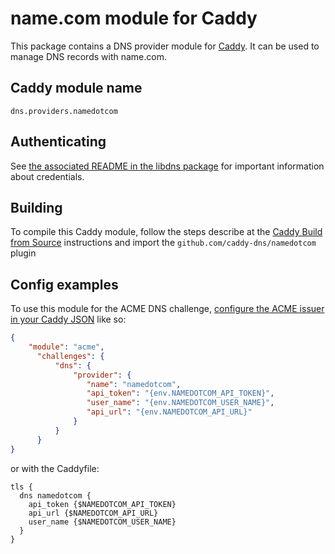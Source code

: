 
name.com module for Caddy
===========================

This package contains a DNS provider module for [Caddy](https://github.com/caddyserver/caddy). It can be used to manage DNS records with name.com.

## Caddy module name

```
dns.providers.namedotcom
```

## Authenticating

See [the associated README in the libdns package](https://github.com/libdns/namedotcom) for important information about credentials.

## Building

To compile this Caddy module, follow the steps describe at the [Caddy Build from Source](https://github.com/caddyserver/caddy#build-from-source) instructions and import the `github.com/caddy-dns/namedotcom` plugin
## Config examples

To use this module for the ACME DNS challenge, [configure the ACME issuer in your Caddy JSON](https://caddyserver.com/docs/json/apps/tls/automation/policies/issuer/acme/) like so:

```json
{
    "module": "acme", 
      "challenges": {
          "dns": {
              "provider": {
                 "name": "namedotcom",
                 "api_token": "{env.NAMEDOTCOM_API_TOKEN}",
                 "user_name": "{env.NAMEDOTCOM_USER_NAME}",
                 "api_url": "{env.NAMEDOTCOM_API_URL}"
              }
          }
      }
}
```

or with the Caddyfile:

```
tls {
  dns namedotcom {
    api_token {$NAMEDOTCOM_API_TOKEN}
    api_url {$NAMEDOTCOM_API_URL}
    user_name {$NAMEDOTCOM_USER_NAME}
  }
}
```